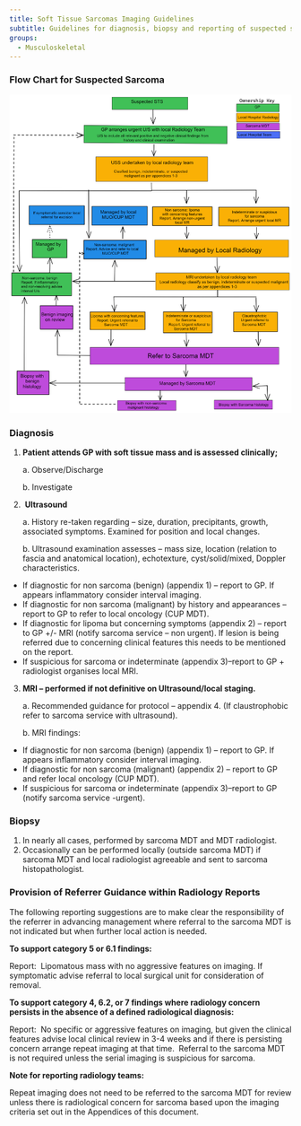 ```yaml
---
title: Soft Tissue Sarcomas Imaging Guidelines
subtitle: Guidelines for diagnosis, biopsy and reporting of suspected sarcoma
groups:
  - Musculoskeletal
---
```

### **Flow Chart for Suspected Sarcoma**

![](/images/sarcoma-2-.png)

### **Diagnosis**

1. **Patient attends GP with soft tissue mass and is assessed clinically;**

   a. Observe/Discharge

   b. Investigate
2.  **Ultrasound**

   a. History re-taken regarding – size, duration, precipitants, growth, associated symptoms. Examined for position and local changes.

   b. Ultrasound examination assesses – mass size, location (relation to fascia and anatomical location), echotexture, cyst/solid/mixed, Doppler characteristics.                                                                                                                  

* If diagnostic for non sarcoma (benign) (appendix 1) – report to GP. If appears inflammatory consider interval imaging.                                                            
* If diagnostic for non sarcoma (malignant) by history and appearances – report to GP to refer to local oncology (CUP MDT).
* If diagnostic for lipoma but concerning symptoms (appendix 2) – report to GP +/- MRI (notify sarcoma service – non urgent). If lesion is being referred due to concerning clinical features this needs to be mentioned on the report.
* If suspicious for sarcoma or indeterminate (appendix 3)–report to GP + radiologist organises local MRI.

3. **MRI – performed if not definitive on Ultrasound/local staging.**

   a. Recommended guidance for protocol – appendix 4. (If claustrophobic refer to sarcoma service with ultrasound).

   b. MRI findings:

* If diagnostic for non sarcoma (benign) (appendix 1) – report to GP. If appears inflammatory consider interval imaging.
* If diagnostic for non sarcoma (malignant) (appendix 2) – report to GP and refer local oncology (CUP MDT).
* If suspicious for sarcoma or indeterminate (appendix 3)–report to GP (notify sarcoma service -urgent).

### Biopsy

1. In nearly all cases, performed by sarcoma MDT and MDT radiologist.
2. Occasionally can be performed locally (outside sarcoma MDT) if sarcoma MDT and local radiologist agreeable and sent to sarcoma histopathologist.

### Provision of Referrer Guidance within Radiology Reports

The following reporting suggestions are to make clear the responsibility of the referrer in advancing management where referral to the sarcoma MDT is not indicated but when further local action is needed.

**To support category 5 or 6.1 findings:**

Report:  Lipomatous mass with no aggressive features on imaging. If symptomatic advise referral to local surgical unit for consideration of removal.

**To support category 4, 6.2, or 7 findings where radiology concern persists in the absence of a defined radiological diagnosis:**

Report:  No specific or aggressive features on imaging, but given the clinical features advise local clinical review in 3-4 weeks and if there is persisting concern arrange repeat imaging at that time.  Referral to the sarcoma MDT is not required unless the serial imaging is suspicious for sarcoma.

**Note for reporting radiology teams:**

Repeat imaging does not need to be referred to the sarcoma MDT for review unless there is radiological concern for sarcoma based upon the imaging criteria set out in the Appendices of this document.